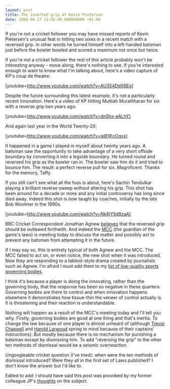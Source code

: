 ```yaml
---
layout: post
title: The inverted grip of Kevin Pietersen
date: 2008-06-17 11:56:48.000000000 +01:00
---
```

If you're not a cricket follower you may have missed reports of Kevin  Pietersen's unusual feat in hitting two sixes in a recent match with a reversed  grip. In other words he turned himself into a left-handed batsman just before  the bowler bowled and scored a maximum not once but twice.

If you're not a cricket follower the rest of this article probably won't be  interesting anyway - move along, there's nothing to see. If you're interested  enough to want to know what I'm talking about, here's a video capture of KP's  coup de theatre:

[youtube=http://www.youtube.com/watch?v=AU354DdX6Eg]

Despite the furore surrounding this latest example, it's not a particularly  recent innovation. Here's a video of KP hitting Muttiah Muralitharan for six  with a reverse grip two years ago:

[youtube=http://www.youtube.com/watch?v=dnShx-eALhY]

And again last year in the World Twenty-20:

[youtube=http://www.youtube.com/watch?v=ipB1jFcOgxs]

It happened in a game I played in myself about twenty years ago. A batsman saw the opportunity to take advantage of a very short offside boundary by converting it into a legside boundary. He turned round and reversed his grip as the bowler ran in. The bowler saw him do it and tried to bounce him. The result: a perfect reverse pull for six. Magnificent. Thanks for the memory, Taffy.

If you still can't see what all the fuss is about, here's Sachin  Tendulkar playing a brilliant reverse sweep <em>without</em> altering his grip. This shot  has been around for a decade or more and any initial controversy has long since  died away. Indeed this shot is now taught by coaches, initially by the late Bob Woolmer in the 1990s.

[youtube=http://www.youtube.com/watch?v=Nk8jY5d9zaA]

BBC Cricket Correspondent Jonathan Agnew <a href="http://news.bbc.co.uk/sport1/hi/cricket/7456461.stm" target="_blank">believes</a> that the reversed grip  should be outlawed forthwith. And indeed the <a href="http://www.mcc.org.uk/laws-and-spirit/laws-of-cricket/laws/" target="_blank">MCC</a> (the guardian of the game's  laws) is meeting today to discuss the matter and possibly act to prevent any  batsman from attempting it in the future.

If I may say so, this is entirely typical of both Agnew and the MCC. The MCC  failed to act on, or even notice, the new shot when it was introduced. Now they  are responding to a tabloid-style drama created by journalists such as Agnew.  I'm afraid I must add them to my <a href="http://blog.dominicsayers.com/2008/04/17/worlds-worst-sports-governing-body/" target="_blank">list of low-quality sports governing  bodies</a>.

I think it's because a player is doing the innovating, rather than the governing body, that the response has been so negative in these quarters. Governing bodies are there to control and when innovation happens elsewhere it demonstrates how tissue-thin the veneer of control actually is. It is threatening and their reaction is understandable.

Nothing will happen as a result of the MCC's meeting today and I'll tell you why. Firstly, governing bodies are good at one thing and that's inertia. To change the law because of one player is almost unheard of (although <a href="http://youtube.com/watch?v=K65_spUU05s" target="_blank">Trevor Chappell</a> and <a href="http://en.wikipedia.org/wiki/Bodyline" target="_blank">Harold Larwood</a> spring to mind because of their captains' instructions). But mostly because there is no mechanism for punishing a batsman except by dismissing him. To add "reversing the grip" to the other ten methods of dismissal would be a seismic overreaction.

Ungoogleable cricket question (I've tried): when were the ten methods of dismissal introduced? Were they all in the first set of Laws published? I don't know the answer but I'd like to.

Edited to add: I should have said this post was provoked by my former colleague JP's <a href="http://confusedofcalcutta.com/2008/06/15/not-cricket-of-course-it-is" target="_blank">thoughts</a> on the subject.
